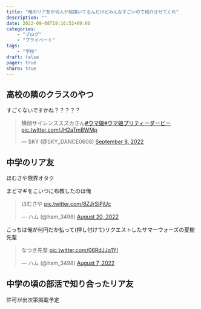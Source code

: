 ```yaml
---
title: "俺のリア友が何人か絵描いてるんだけどみんなすごいので紹介させてくれ"
description: ""
date: 2022-09-08T19:16:52+09:00
categories:
    - "ブログ"
    - "プライベート"
tags:
    - "学校"
draft: false
pager: true
share: true
---
```


## 高校の隣のクラスのやつ

すごくないですかね？？？？？

<blockquote class="twitter-tweet"><p lang="ja" dir="ltr">横顔サイレンススズカさん<a href="https://twitter.com/hashtag/%E3%82%A6%E3%83%9E%E5%A8%98?src=hash&amp;ref_src=twsrc%5Etfw">#ウマ娘</a><a href="https://twitter.com/hashtag/%E3%82%A6%E3%83%9E%E5%A8%98%E3%83%97%E3%83%AA%E3%83%86%E3%82%A3%E3%83%BC%E3%83%80%E3%83%BC%E3%83%93%E3%83%BC?src=hash&amp;ref_src=twsrc%5Etfw">#ウマ娘プリティーダービー</a> <a href="https://t.co/JH2aTmBWMp">pic.twitter.com/JH2aTmBWMp</a></p>&mdash; $KY (@SKY_DANCE0608) <a href="https://twitter.com/SKY_DANCE0608/status/1567817831361945600?ref_src=twsrc%5Etfw">September 8, 2022</a></blockquote> <script async src="https://platform.twitter.com/widgets.js" charset="utf-8"></script>

## 中学のリア友

ほむさや限界オタク

まどマギをこいつに布教したのは俺

<blockquote class="twitter-tweet"><p lang="ja" dir="ltr">ほむさや <a href="https://t.co/8ZJrSiPjUc">pic.twitter.com/8ZJrSiPjUc</a></p>&mdash; ハム (@ham_3498) <a href="https://twitter.com/ham_3498/status/1560982903592726528?ref_src=twsrc%5Etfw">August 20, 2022</a></blockquote> <script async src="https://platform.twitter.com/widgets.js" charset="utf-8"></script>

こっちは俺が何円だか払って(押し付けて)リクエストしたサマーウォーズの夏樹先輩

<blockquote class="twitter-tweet"><p lang="ja" dir="ltr">なつき先輩 <a href="https://t.co/06RdJJq1YI">pic.twitter.com/06RdJJq1YI</a></p>&mdash; ハム (@ham_3498) <a href="https://twitter.com/ham_3498/status/1556121799985082369?ref_src=twsrc%5Etfw">August 7, 2022</a></blockquote> <script async src="https://platform.twitter.com/widgets.js" charset="utf-8"></script>

## 中学の頃の部活で知り合ったリア友

許可が出次第掲載予定

